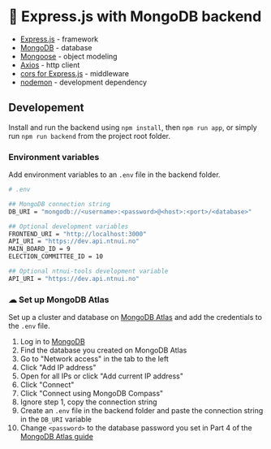 # 🍑 Express.js with MongoDB backend

- [Express.js](https://expressjs.com/) - framework
- [MongoDB](https://www.mongodb.com/atlas/database) - database
- [Mongoose](https://mongoosejs.com/) - object modeling
- [Axios](https://github.com/axios/axios) - http client
- [cors for Express.js](https://github.com/expressjs/cors) - middleware
- [nodemon](https://github.com/remy/nodemon) - development dependency

## Developement

Install and run the backend using `npm install`, then `npm run app`, or simply run `npm run backend` from the project root folder.

### Environment variables

Add environment variables to an `.env` file in the backend folder.

```sh
# .env

## MongoDB connection string
DB_URI = "mongodb://<username>:<password>@<host>:<port>/<database>"

## Optional development variables
FRONTEND_URI = "http://localhost:3000"
API_URI = "https://dev.api.ntnui.no"
MAIN_BOARD_ID = 9
ELECTION_COMMITTEE_ID = 10

## Optional ntnui-tools development variable
API_URI = "https://dev.api.ntnui.no"
```

### ☁ Set up MongoDB Atlas

Set up a cluster and database on [MongoDB Atlas](https://docs.atlas.mongodb.com/getting-started/) and add the credentials to the `.env` file.

1. Log in to [MongoDB](https://account.mongodb.com/account/login)
2. Find the database you created on MongoDB Atlas
3. Go to "Network access" in the tab to the left
4. Click "Add IP address"
5. Open for all IPs or click "Add current IP address"
6. Click "Connect"
7. Click "Connect using MongoDB Compass"
8. Ignore step 1, copy the connection string
9. Create an `.env` file in the backend folder and paste the connection string in the `DB_URI` variable
10. Change `<password>` to the database password you set in Part 4 of the [MongoDB Atlas guide](https://docs.atlas.mongodb.com/getting-started/)
